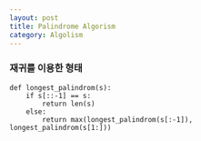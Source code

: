 ```yaml
---
layout: post
title: Palindrome Algorism
category: Algolism
---
```



### 재귀를 이용한 형태

    def longest_palindrom(s):  
        if s[::-1] == s:  
            return len(s)  
        else:  
            return max(longest_palindrom(s[:-1]), longest_palindrom(s[1:]))  









<!-- <ul>
  {% for post in site.posts %}
    <li>
      <a href="{{ post.url }}">{{ post.title }}</a>
    </li>
  {% endfor %}
</ul> -->